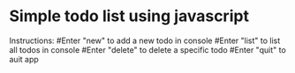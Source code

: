# Simple todo list using javascript

Instructions:
#Enter "new" to add a new todo in console
#Enter "list" to list all todos in console
#Enter "delete" to delete a specific todo
#Enter "quit" to auit app
